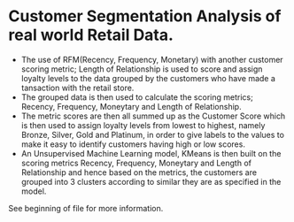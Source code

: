 # Customer Segmentation Analysis of real world Retail Data.

- The use of RFM(Recency, Frequency, Monetary) with another customer scoring metric; Length of Relationship 
is used to score and assign loyalty levels to the data grouped by the customers who have made a tansaction with the retail store.
- The grouped data is then used to calculate the scoring metrics; Recency, Frequency, Moneytary and Length of Relationship.
- The metric scores are then all summed up as the Customer Score which is then used to assign loyalty levels from lowest to highest, 
namely Bronze, Silver, Gold and Platinum, in order to give labels to the values to make it easy to identify customers having high or low scores.
- An Unsupervised Machine Learning model, KMeans is then built on the scoring metrics Recency, Frequency, Moneytary and Length of Relationship and hence based on the 
metrics, the customers are grouped into 3 clusters according to similar they are as specified in the model.

See beginning of file for more information.
